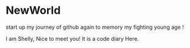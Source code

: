 # NewWorld
start up my journey of github again to memory my fighting young age !

I am Shelly, Nice to meet you!
It is a code diary Here.
